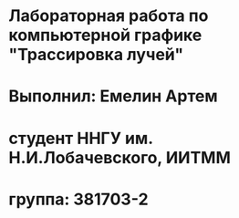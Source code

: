 # Лабораторная работа по компьютерной графике "Трассировка лучей"
# Выполнил: Емелин Артем
# студент ННГУ им. Н.И.Лобачевского, ИИТММ
# группа: 381703-2
